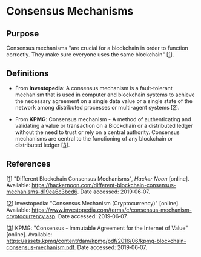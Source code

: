 # Consensus Mechanisms

## Purpose

Consensus mechanisms "are crucial for a blockchain in order to function correctly. They make sure everyone uses the same 
blockchain" [[1]].

## Definitions

- From **Investopedia**: A 
  consensus mechanism is a fault-tolerant mechanism that is used in computer and blockchain systems to achieve the 
  necessary agreement on a single data value or a single state of the network among distributed processes or multi-agent 
  systems [[2]].

- From **KPMG**: 
  Consensus mechanism - A method of authenticating and validating a value or transaction on a Blockchain or a distributed 
  ledger without the need to trust or rely on a central authority. Consensus mechanisms are central to the functioning of 
  any blockchain or distributed ledger [[3]].


## References

[[1]] "Different Blockchain Consensus Mechanisms", *Hacker Noon* [online]. 
Available: <https://hackernoon.com/different-blockchain-consensus-mechanisms-d19ea6c3bcd6>. Date accessed: 2019&#8209;06&#8209;07.

[1]: https://hackernoon.com/different-blockchain-consensus-mechanisms-d19ea6c3bcd6
"Different Blockchain Consensus Mechanisms"

[[2]] Investopedia: "Consensus Mechanism (Cryptocurrency)" [online]. 
Available: <https://www.investopedia.com/terms/c/consensus-mechanism-cryptocurrency.asp>. Date accessed: 2019&#8209;06&#8209;07.

[2]: https://www.investopedia.com/terms/c/consensus-mechanism-cryptocurrency.asp
"Consensus Mechanism (Cryptocurrency)"

[[3]] KPMG: "Consensus - Immutable Agreement for the Internet of Value" [online]. 
Available: <https://assets.kpmg/content/dam/kpmg/pdf/2016/06/kpmg-blockchain-consensus-mechanism.pdf>. 
Date accessed: 2019&#8209;06&#8209;07.

[3]: https://assets.kpmg/content/dam/kpmg/pdf/2016/06/kpmg-blockchain-consensus-mechanism.pdf
"Consensus - Immutable Agreement for the Internet of Value"